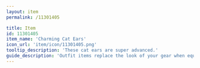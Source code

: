 ```yaml
---
layout: item
permalink: /11301405

title: Item
id: 11301405
item_name: 'Charming Cat Ears'
icon_url: 'item/icon/11301405.png'
tooltip_description: 'These cat ears are super advanced.'
guide_description: 'Outfit items replace the look of your gear when equipped.'
---
```

